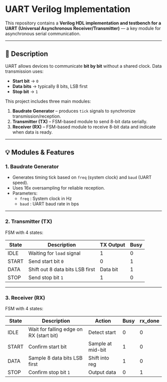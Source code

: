 # UART Verilog Implementation

This repository contains a **Verilog HDL implementation and testbench for a UART (Universal Asynchronous Receiver/Transmitter)** — a key module for asynchronous serial communication.  

---

## 📘 Description

UART allows devices to communicate **bit by bit** without a shared clock. Data transmission uses:

- **Start bit** → `0`  
- **Data bits** → typically 8 bits, LSB first  
- **Stop bit** → `1`  

This project includes three main modules:

1. **Baudrate Generator** – produces `tick` signals to synchronize transmission/reception.  
2. **Transmitter (TX)** – FSM-based module to send 8-bit data serially.  
3. **Receiver (RX)** – FSM-based module to receive 8-bit data and indicate when data is ready.  

---

## 💡 Modules & Features

### **1. Baudrate Generator**
- Generates timing tick based on `freq` (system clock) and `baud` (UART speed).  
- Uses 16x oversampling for reliable reception.  
- Parameters:  
  - `freq` : System clock in Hz  
  - `baud` : UART baud rate in bps  

---

### **2. Transmitter (TX)**
FSM with 4 states:

| State  | Description                             | TX Output | Busy |
|--------|-----------------------------------------|-----------|------|
| IDLE   | Waiting for `load` signal                | 1         | 0    |
| START  | Send start bit `0`                       | 0         | 1    |
| DATA   | Shift out 8 data bits LSB first          | Data bit  | 1    |
| STOP   | Send stop bit `1`                        | 1         | 0    |

---

### **3. Receiver (RX)**
FSM with 4 states:

| State  | Description                             | Action            | Busy | rx_done |
|--------|-----------------------------------------|-----------------|------|---------|
| IDLE   | Wait for falling edge on RX (start bit) | Detect start     | 0    | 0       |
| START  | Confirm start bit                        | Sample at mid-bit| 1    | 0       |
| DATA   | Sample 8 data bits LSB first             | Shift into reg   | 1    | 0       |
| STOP   | Confirm stop bit `1`                     | Output data      | 0    | 1       |